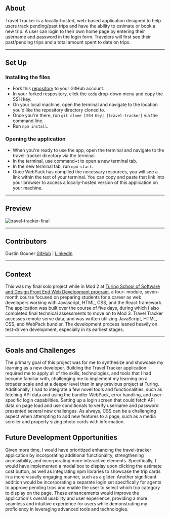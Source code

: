 ## About
Travel Tracker is a locally-hosted, web-based application designed to help users track pending/past trips and have the ability to estimate or book a new trip. A user can login to their own home page by entering their username and password in the login form. Travelers will first see their past/pending trips and a total amount spent to date on trips. 

---

## Set Up 

### Installing the files
 - Fork this [repository](https://github.com/dustingouner/travel-tracker.git) to your GitHub account. 
 - In your forked respository, click the `code` drop-down menu and copy the SSH key.
 - On your local machine, open the terminal and navigate to the location you'd like the repository directory cloned to. 
 - Once you're there, run `git clone [SSH Key] [travel-tracker]` via the command line.
 - Run `npm install`. 

### Opening the application
 - When you're ready to use the app, open the terminal and navigate to the travel-tracker directory via the terminal.
 - In the terminal, use command+t to open a new terminal tab. 
 - In the new terminal tab, run `npm start`.
 - Once WebPack has compiled the necessary resources, you will see a link within the text of your terminal. You can copy and paste that link into your browser to access a locally-hosted version of this application on your machine. 

---

## Preview

![travel-tracker-final](https://user-images.githubusercontent.com/117230717/234349617-47e22846-d63d-42b0-8711-8739ca6f5742.gif)


---

## Contributors

Dustin Gouner  [GitHub](https://github.com/dustingouner) | [LinkedIn](https://www.linkedin.com/in/dustin-gouner/)

---

## Context
This was my final solo project while in Mod 2 at [Turing School of Software and Design Front End Web Development program](https://frontend.turing.edu/), a four- module, seven-month course focused on preparing students for a career as web developers working with Javascript, HTML, CSS, and the React framework. The application was built over the course of five days, during which I also completed final technical assessments to move on to Mod 3. Travel Tracker accesses remote serve data, and was written utilizing JavaScript, HTML, CSS, and WebPack bundler. The development process leaned heavily on test-driven development, especially in its earliest stages. 

---

## Goals and Challenges 
The primary goal of this project was for me to synthesize and showcase my learning as a new developer. Building the Travel Tracker application required me to apply all of the skills, technologies, and tools that I had become familiar with, challenging me to implement my learning on a broader scale and at a deeper level than in any previous project at Turing. Additionally, I had to integrate a few novel tools and functionalities, such as fetching API data and using the bundler WebPack, error handling, and user-specific login capabilities. Setting up a login screen that could fetch API data on page load and use conditionals to verify username and password presented several new challenges. As always, CSS can be a challenging aspect when attempting to add new features to a page, such as a media scroller and properly sizing photo cards with information.

## Future Development Opportunities
Given more time, I would have prioritized enhancing the travel-tracker application by incorporating additional functionality, strengthening accessibility, and incorporating more interactive elements. Specifically, I would have implemented a modal box to display upon clicking the estimate cost button, as well as integrating npm libraries to showcase the trip cards in a more visually engaging manner, such as a glider. Another significant addition would be incorporating a separate login set specifically for agents to approve pending trips and enable the user to select which trip category to display on the page. These enhancements would improve the application's overall usability and user experience, providing a more seamless and intuitive experience for users while demonstrating my proficiency in leveraging advanced tools and technologies.
